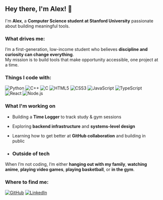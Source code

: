 ## Hey there, I'm Alex! 👋

I'm **Alex**, a **Computer Science student at Stanford University** passionate about building meaningful tools.

### What drives me:

I’m a first-generation, low-income student who believes **discipline and curiosity can change everything**.  
My mission is to build tools that make opportunity accessible, one project at a time.  

### Things I code with:

![Python](https://img.shields.io/badge/Python-3776AB?style=for-the-badge&logo=python&logoColor=white)
![C++](https://img.shields.io/badge/C++-00599C?style=for-the-badge&logo=cplusplus&logoColor=white)
![C](https://img.shields.io/badge/C-A8B9CC?style=for-the-badge&logo=c&logoColor=black)
![HTML5](https://img.shields.io/badge/HTML5-E34F26?style=for-the-badge&logo=html5&logoColor=white)
![CSS3](https://img.shields.io/badge/CSS3-1572B6?style=for-the-badge&logo=css3&logoColor=white)
![JavaScript](https://img.shields.io/badge/JavaScript-F7DF1E?style=for-the-badge&logo=javascript&logoColor=black)
![TypeScript](https://img.shields.io/badge/TypeScript-3178C6?style=for-the-badge&logo=typescript&logoColor=white)
![React](https://img.shields.io/badge/React-61DAFB?style=for-the-badge&logo=react&logoColor=black)
![Node.js](https://img.shields.io/badge/Node.js-339933?style=for-the-badge&logo=node.js&logoColor=white)

### What I'm working on

- Building a **Time Logger** to track study & gym sessions  
- Exploring **backend infrastructure** and **systems-level design**
- Learning how to get better at **GitHub collaboration** and building in public

- ### Outside of tech

When I’m not coding, I’m either **hanging out with my family**, **watching anime**, **playing video games**, **playing basketball**, or **in the gym**.


 ### Where to find me:

[![GitHub](https://img.shields.io/badge/GitHub-100000?style=for-the-badge&logo=github&logoColor=white)](https://github.com/alexrmal)
[![LinkedIn](https://img.shields.io/badge/LinkedIn-0077B5?style=for-the-badge&logo=linkedin&logoColor=white)](https://www.linkedin.com/in/alexrenemaldonado/)
